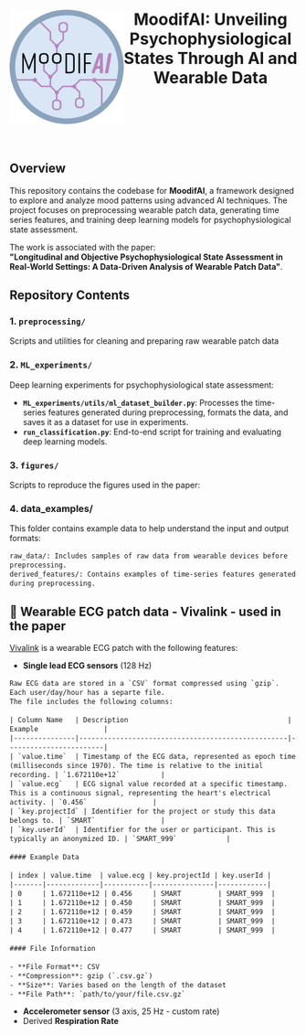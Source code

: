 <h1 align="center">
<img src="logo/moodifAI.jpg" align="left" width="200px"/>
<b> MoodifAI: Unveiling Psychophysiological States Through AI and Wearable Data  </b>
<br clear="left"/>
</h1><br>


## Overview

This repository contains the codebase for **MoodifAI**, a framework designed to explore and analyze mood patterns using advanced AI techniques. The project focuses on preprocessing wearable patch data, generating time series features, and training deep learning models for psychophysiological state assessment.  

The work is associated with the paper:  
**"Longitudinal and Objective Psychophysiological State Assessment in Real-World Settings: A Data-Driven Analysis of Wearable Patch Data"**.  

## Repository Contents  

### 1. `preprocessing/`  
Scripts and utilities for cleaning and preparing raw wearable patch data  

### 2. `ML_experiments/`  
Deep learning experiments for psychophysiological state assessment:  
- **`ML_experiments/utils/ml_dataset_builder.py`**: Processes the time-series features generated during preprocessing, formats the data, and saves it as a dataset for use in experiments.
- **`run_classification.py`**: End-to-end script for training and evaluating deep learning models.  

### 3. `figures/`  
Scripts to reproduce the figures used in the paper: 

### 4. data_examples/

This folder contains example data to help understand the input and output formats:

    raw_data/: Includes samples of raw data from wearable devices before preprocessing.
    derived_features/: Contains examples of time-series features generated during preprocessing.

## 💓 Wearable ECG patch data - Vivalink - used in the paper
  [Vivalink](https://www.vivalink.com/) is a wearable ECG patch with the following features:
  -  **Single lead ECG sensors** (128 Hz)

    Raw ECG data are stored in a `CSV` format compressed using `gzip`. 
    Each user/day/hour has a separte file.
    The file includes the following columns:

    | Column Name   | Description                                       | Example                |
    |---------------|---------------------------------------------------|------------------------|
    | `value.time`  | Timestamp of the ECG data, represented as epoch time (milliseconds since 1970). The time is relative to the initial recording. | `1.672110e+12`          |
    | `value.ecg`   | ECG signal value recorded at a specific timestamp. This is a continuous signal, representing the heart's electrical activity. | `0.456`                |
    | `key.projectId` | Identifier for the project or study this data belongs to. | `SMART`                |
    | `key.userId`  | Identifier for the user or participant. This is typically an anonymized ID. | `SMART_999`            |

    #### Example Data

    | index | value.time  | value.ecg | key.projectId | key.userId |
    |-------|-------------|-----------|---------------|------------|
    | 0     | 1.672110e+12 | 0.456     | SMART         | SMART_999  |
    | 1     | 1.672110e+12 | 0.450     | SMART         | SMART_999  |
    | 2     | 1.672110e+12 | 0.459     | SMART         | SMART_999  |
    | 3     | 1.672110e+12 | 0.473     | SMART         | SMART_999  |
    | 4     | 1.672110e+12 | 0.477     | SMART         | SMART_999  |

    #### File Information

    - **File Format**: CSV
    - **Compression**: gzip (`.csv.gz`)
    - **Size**: Varies based on the length of the dataset
    - **File Path**: `path/to/your/file.csv.gz`

  -  **Accelerometer sensor** (3 axis, 25 Hz - custom rate)
  - Derived  **Respiration Rate**
